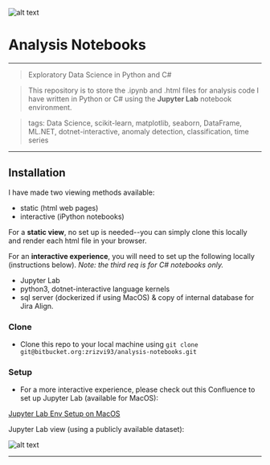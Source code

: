 
![alt text](https://i.ibb.co/GM1hHSy/IMG-0204.jpg "Hi, I'm Zehra!")



# Analysis Notebooks
---

> Exploratory Data Science in Python and C# 

> This repository is to store the .ipynb and .html files for analysis code I have written in Python or C# using the **Jupyter Lab** notebook environment.

> tags: Data Science, scikit-learn, matplotlib, seaborn, DataFrame, ML.NET, dotnet-interactive, anomaly detection, classification, time series


---

## Installation

I have made two viewing methods available: 

- static (html web pages)
- interactive (iPython notebooks)

For a **static view**, no set up is needed--you can simply clone this locally and render each html file in your browser.


For an **interactive experience**, you will need to set up the following locally (instructions below). _Note: the third req is for C# notebooks only._

- Jupyter Lab
- python3, dotnet-interactive language kernels 
- sql server (dockerized if using MacOS) & copy of internal database for Jira Align.



### Clone

- Clone this repo to your local machine using `git clone git@bitbucket.org:zrizvi93/analysis-notebooks.git`

### Setup

- For a more interactive experience, please check out this Confluence to set up Jupyter Lab (available for MacOS): 

[Jupyter Lab Env Setup on MacOS](https://hello.atlassian.net/wiki/spaces/~822478209/pages/651393671/Local+Jupyter+Lab+Env+Setup+on+Mac+OS)



Jupyter Lab view (using a publicly available dataset):

![alt text](https://i.ibb.co/NnbpqDz/Screen-Shot-2020-08-08-at-7-57-29-PM.png "Jupyter Lab")



---

